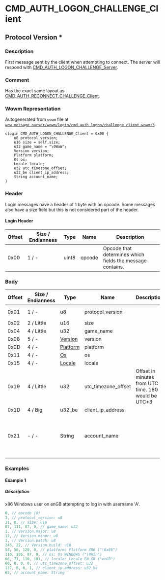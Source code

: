# CMD_AUTH_LOGON_CHALLENGE_Client

## Protocol Version *

### Description

First message sent by the client when attempting to connect. The server will respond with [CMD_AUTH_LOGON_CHALLENGE_Server](./cmd_auth_logon_challenge_server.md).

### Comment

Has the exact same layout as [CMD_AUTH_RECONNECT_CHALLENGE_Client](./cmd_auth_reconnect_challenge_client.md).

### Wowm Representation

Autogenerated from `wowm` file at [`wow_message_parser/wowm/login/cmd_auth_logon/challenge_client.wowm:3`](https://github.com/gtker/wow_messages/tree/main/wow_message_parser/wowm/login/cmd_auth_logon/challenge_client.wowm#L3).
```rust,ignore
clogin CMD_AUTH_LOGON_CHALLENGE_Client = 0x00 {
    u8 protocol_version;
    u16 size = self.size;
    u32 game_name = "\0WoW";
    Version version;
    Platform platform;
    Os os;
    Locale locale;
    u32 utc_timezone_offset;
    u32_be client_ip_address;
    String account_name;
}
```
### Header

Login messages have a header of 1 byte with an opcode. Some messages also have a size field but this is not considered part of the header.

#### Login Header

| Offset | Size / Endianness | Type   | Name   | Description |
| ------ | ----------------- | ------ | ------ | ----------- |
| 0x00   | 1 / -             | uint8  | opcode | Opcode that determines which fields the message contains.|

### Body

| Offset | Size / Endianness | Type | Name | Description | Comment |
| ------ | ----------------- | ---- | ---- | ----------- | ------- |
| 0x01 | 1 / - | u8 | protocol_version |  | Determines which version of messages are used for further communication. |
| 0x02 | 2 / Little | u16 | size |  |  |
| 0x04 | 4 / Little | u32 | game_name |  |  |
| 0x08 | 5 / - | [Version](version.md) | version |  |  |
| 0x0D | 4 / - | [Platform](platform.md) | platform |  |  |
| 0x11 | 4 / - | [Os](os.md) | os |  |  |
| 0x15 | 4 / - | [Locale](locale.md) | locale |  |  |
| 0x19 | 4 / Little | u32 | utc_timezone_offset | Offset in minutes from UTC time. 180 would be UTC+3 |  |
| 0x1D | 4 / Big | u32_be | client_ip_address |  |  |
| 0x21 | - / - | String | account_name |  | Real clients can send a maximum of 16 UTF-8 characters. This is not necessarily 16 bytes since one character can be more than one byte.<br/>Real clients will send a fully uppercased username, and will perform authentication calculations on the uppercased version.<br/>Uppercasing in regards to non-ASCII values is little weird. See `https://docs.rs/wow_srp/latest/wow_srp/normalized_string/index.html` for more info. |

### Examples

#### Example 1

##### Description

x86 Windows user on enGB attempting to log in with username 'A'.

```c
0, // opcode (0)
3, // protocol_version: u8
31, 0, // size: u16
87, 111, 87, 0, // game_name: u32
1, // Version.major: u8
12, // Version.minor: u8
1, // Version.patch: u8
243, 22, // Version.build: u16
54, 56, 120, 0, // platform: Platform X86 ("\0x86")
110, 105, 87, 0, // os: Os WINDOWS ("\0Win")
66, 71, 110, 101, // locale: Locale EN_GB ("enGB")
60, 0, 0, 0, // utc_timezone_offset: u32
127, 0, 0, 1, // client_ip_address: u32_be
65, // account_name: String
```
